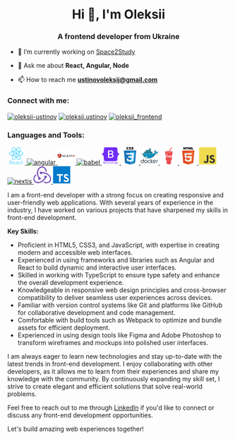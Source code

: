 <h1 align="center">Hi 👋, I'm Oleksii</h1>
<h3 align="center">A frontend developer from Ukraine</h3>

- 🔭 I’m currently working on [Space2Study]([https://github.com/holus-bolus/space-2-study-self])

- 💬 Ask me about **React, Angular, Node**

- 📫 How to reach me **ustinovoleksij@gmail.com**


<h3 align="left">Connect with me:</h3>
<p align="left">
<a href="https://linkedin.com/in/oleksii-ustinov" target="blank"><img align="center" src="https://raw.githubusercontent.com/rahuldkjain/github-profile-readme-generator/master/src/images/icons/Social/linked-in-alt.svg" alt="oleksii-ustinov" height="30" width="40" /></a>
<a href="https://fb.com/oleksii.ustinov" target="blank"><img align="center" src="https://raw.githubusercontent.com/rahuldkjain/github-profile-readme-generator/master/src/images/icons/Social/facebook.svg" alt="oleksii.ustinov" height="30" width="40" /></a>
<a href="https://instagram.com/oleksii_frontend" target="blank"><img align="center" src="https://raw.githubusercontent.com/rahuldkjain/github-profile-readme-generator/master/src/images/icons/Social/instagram.svg" alt="oleksii_frontend" height="30" width="40" /></a>
</p>

<h3 align="left">Languages and Tools:</h3>
<p align="left"><a href="https://reactjs.org/" target="_blank" rel="noreferrer"> <img src="https://raw.githubusercontent.com/devicons/devicon/master/icons/react/react-original-wordmark.svg" alt="react" width="40" height="40"/><a href="https://angular.io" target="_blank" rel="noreferrer"> <img src="https://angular.io/assets/images/logos/angular/angular.svg" alt="angular" width="40" height="40"/> </a> <a href="https://angular.io" target="_blank" rel="noreferrer"> <img src="https://raw.githubusercontent.com/devicons/devicon/master/icons/angularjs/angularjs-original-wordmark.svg" alt="angularjs" width="40" height="40"/> </a> <a href="https://babeljs.io/" target="_blank" rel="noreferrer"> <img src="https://www.vectorlogo.zone/logos/babeljs/babeljs-icon.svg" alt="babel" width="40" height="40"/> </a> <a href="https://getbootstrap.com" target="_blank" rel="noreferrer"> <img src="https://raw.githubusercontent.com/devicons/devicon/master/icons/bootstrap/bootstrap-plain-wordmark.svg" alt="bootstrap" width="40" height="40"/> </a> <a href="https://www.w3schools.com/css/" target="_blank" rel="noreferrer"> <img src="https://raw.githubusercontent.com/devicons/devicon/master/icons/css3/css3-original-wordmark.svg" alt="css3" width="40" height="40"/> </a> <a href="https://www.docker.com/" target="_blank" rel="noreferrer"> <img src="https://raw.githubusercontent.com/devicons/devicon/master/icons/docker/docker-original-wordmark.svg" alt="docker" width="40" height="40"/> </a> <a href="https://gulpjs.com" target="_blank" rel="noreferrer"> <img src="https://raw.githubusercontent.com/devicons/devicon/master/icons/gulp/gulp-plain.svg" alt="gulp" width="40" height="40"/> </a> <a href="https://www.w3.org/html/" target="_blank" rel="noreferrer"> <img src="https://raw.githubusercontent.com/devicons/devicon/master/icons/html5/html5-original-wordmark.svg" alt="html5" width="40" height="40"/> </a> <a href="https://developer.mozilla.org/en-US/docs/Web/JavaScript" target="_blank" rel="noreferrer"> <img src="https://raw.githubusercontent.com/devicons/devicon/master/icons/javascript/javascript-original.svg" alt="javascript" width="40" height="40"/> </a> <a href="https://nextjs.org/" target="_blank" rel="noreferrer"> <img src="https://cdn.worldvectorlogo.com/logos/nextjs-2.svg" alt="nextjs" width="40" height="40"/> </a>  </a> <a href="https://redux.js.org" target="_blank" rel="noreferrer"> <img src="https://raw.githubusercontent.com/devicons/devicon/master/icons/redux/redux-original.svg" alt="redux" width="40" height="40"/> </a> <a href="https://www.typescriptlang.org/" target="_blank" rel="noreferrer"> <img src="https://raw.githubusercontent.com/devicons/devicon/master/icons/typescript/typescript-original.svg" alt="typescript" width="40" height="40"/> </a> </p>



I am a front-end developer with a strong focus on creating responsive and user-friendly web applications. With several years of experience in the industry, I have worked on various projects that have sharpened my skills in front-end development.

**Key Skills:**
- Proficient in HTML5, CSS3, and JavaScript, with expertise in creating modern and accessible web interfaces.
- Experienced in using frameworks and libraries such as Angular and React to build dynamic and interactive user interfaces.
- Skilled in working with TypeScript to ensure type safety and enhance the overall development experience.
- Knowledgeable in responsive web design principles and cross-browser compatibility to deliver seamless user experiences across devices.
- Familiar with version control systems like Git and platforms like GitHub for collaborative development and code management.
- Comfortable with build tools such as Webpack to optimize and bundle assets for efficient deployment.
- Experienced in using design tools like Figma and Adobe Photoshop to transform wireframes and mockups into polished user interfaces.

I am always eager to learn new technologies and stay up-to-date with the latest trends in front-end development. I enjoy collaborating with other developers, as it allows me to learn from their experiences and share my knowledge with the community. By continuously expanding my skill set, I strive to create elegant and efficient solutions that solve real-world problems.

Feel free to reach out to me through [LinkedIn](https://www.linkedin.com/in/oleksii-ustinov/) if you'd like to connect or discuss any front-end development opportunities.

Let's build amazing web experiences together!




